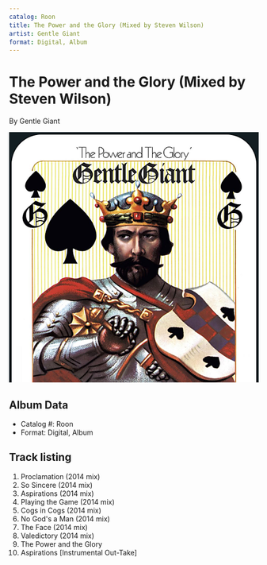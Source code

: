 ```yaml
---
catalog: Roon
title: The Power and the Glory (Mixed by Steven Wilson)
artist: Gentle Giant
format: Digital, Album
---
```


# The Power and the Glory (Mixed by Steven Wilson)

By Gentle Giant

![](../../assets/albumcovers/Gentle_Giant-The_Power_and_the_Glory_Mixed_by_Steven_Wilson.png)

## Album Data

- Catalog #: Roon
- Format: Digital, Album


## Track listing


1. Proclamation (2014 mix)
2. So Sincere (2014 mix)
3. Aspirations (2014 mix)
4. Playing the Game (2014 mix)
5. Cogs in Cogs (2014 mix)
6. No God's a Man (2014 mix)
7. The Face (2014 mix)
8. Valedictory (2014 mix)
9. The Power and the Glory
10. Aspirations [Instrumental Out-Take]

